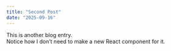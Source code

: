 ```yaml
---
title: "Second Post"
date: "2025-09-16"
---
```


This is another blog entry.  
Notice how I don’t need to make a new React component for it.
